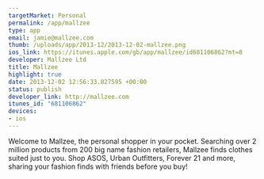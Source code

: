 ```yaml
--- 
targetMarket: Personal
permalink: /app/mallzee
type: app
email: jamie@mallzee.com
thumb: /uploads/app/2013-12/2013-12-02-mallzee.png
ios_link: https://itunes.apple.com/gb/app/mallzee/id681106862?mt=8
developer: Mallzee Ltd
title: Mallzee
highlight: true
date: 2013-12-02 12:56:33.827595 +00:00
status: publish
developer_link: http://mallzee.com
itunes_id: "681106862"
devices: 
- ios
---
```


Welcome to Mallzee, the personal shopper in your pocket. Searching over 2 million products from 200 big name fashion retailers, Mallzee finds clothes suited just to you. Shop ASOS, Urban Outfitters, Forever 21 and more, sharing your fashion finds with friends before you buy!
